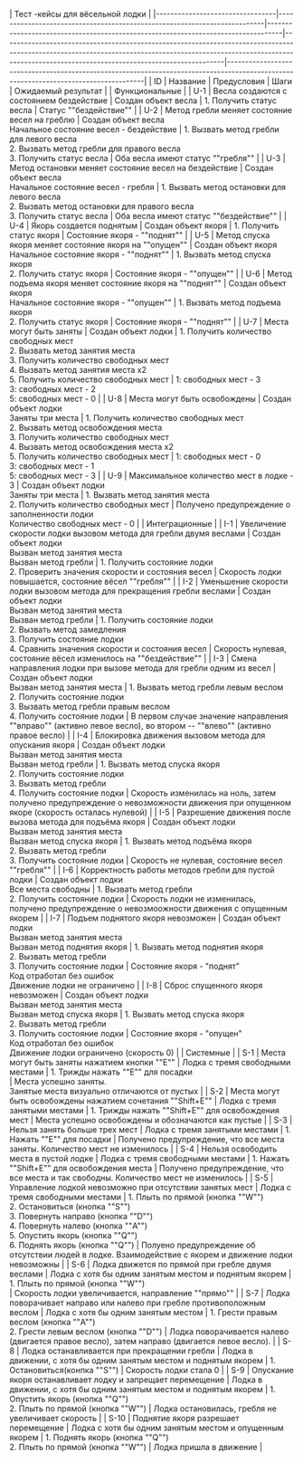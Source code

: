 | Тест -кейсы для вёсельной лодки                                                                                                                                                                                                                                                                                                                                                                                                                                                                                                                               |
|---------------------------------|--------------------------------------------------------------------------|----------------------------------------------------------------------------------|-------------------------------------------------------------------------------------------------------------------------------------------------------------------------------------------------------------------------|-------------------------------------------------------------------------------------------------------------------------------------|
| ID                              | Название                                                                 | Предусловия                                                                      | Шаги                                                                                                                                                                                                                    | Ожидаемый результат                                                                                                                 |
| Функциональные                                                                                                                                                                                                                                                                                                                                                                                                                                                                                                                                                |
| U-1                             | Весла создаются с состоянием бездействие                                 | Создан объект весла                                                              | 1. Получить статус весла                                                                                                                                                                                                | Статус ""бездействие""                                                                                                              |
| U-2                             | Метод гребли меняет состояние весел на греблю                            | Создан объект весла<br>Начальное состояние весел - бездействие                   | 1. Вызвать метод гребли для левого весла<br>2. Вызвать метод гребли для правого весла<br>3. Получить статус весла                                                                                                       | Оба весла имеют статус ""гребля""                                                                                                   |
| U-3                             | Метод остановки меняет состояние весел на бездействие                    | Создан объект весла<br>Начальное состояние весел - гребля                        | 1. Вызвать метод остановки для левого весла<br>2. Вызвать метод остановки для правого весла<br>3. Получить статус весла                                                                                                 | Оба весла имеют статус ""бездействие""                                                                                              |
| U-4                             | Якорь создается поднятым                                                 | Создан объект якоря                                                              | 1. Получить статус якоря                                                                                                                                                                                                | Состояние якоря - ""поднят""                                                                                                        |
| U-5                             | Метод спуска якоря меняет состояние якоря на ""опущен""                  | Создан объект якоря<br>Начальное состояние якоря - ""поднят""                    | 1. Вызвать метод спуска якоря<br>2. Получить статус якоря                                                                                                                                                               | Состояние якоря - ""опущен""                                                                                                        |
| U-6                             | Метод подъема якоря меняет состояние якоря на ""поднят""                 | Создан объект якоря<br>Начальное состояние якоря - ""опущен""                    | 1. Вызвать метод подъема якоря<br>2. Получить статус якоря                                                                                                                                                              | Состояние якоря - ""поднят""                                                                                                        |
| U-7                             | Места могут быть заняты                                                  | Создан объект лодки                                                              | 1. Получить количество свободных мест<br>2. Вызвать метод занятия места<br>3. Получить количество свободных мест<br>4. Вызвать метод занятия места х2<br>5. Получить количество свободных мест                          | 1: свободных мест - 3<br>3: свободных мест - 2<br>5: свободных мест - 0                                                             |
| U-8                             | Места могут быть освобождены                                             | Создан объект лодки<br>Заняты три места                                          | 1. Получить количество свободных мест<br>2. Вызвать метод освобождения места<br>3. Получить количество свободных мест<br>4. Вызвать метод освобождения места х2<br>5. Получить количество свободных мест                | 1: свободных мест - 0<br>3: свободных мест - 1<br>5: свободных мест - 3                                                             |
| U-9                             | Максимальное количество мест в лодке - 3                                 | Создан объект лодки<br>Заняты три места                                          | 1. Вызвать метод занятия места<br>2. Получить количество свободных мест                                                                                                                                                 | Получено предупреждение о заполненности лодки<br>Количество свободных мест - 0                                                      |
| Интеграционные                                                                                                                                                                                                                                                                                                                                                                                                                                                                                                                                                |
| I-1                             | Увеличение скорости лодки вызовом метода для гребли двумя веслами        | Создан объект лодки<br>Вызван метод занятия места<br>Вызван метод гребли         | 1. Получить состояние лодки<br>2. Проверить значения скорости и состояния весел                                                                                                                                         | Скорость лодки повышается, состояние вёсел ""гребля""                                                                               |
| I-2                             | Уменьшение скорости лодки вызовом метода для прекращения гребли веслами  | Создан объект лодки<br>Вызван метод занятия места<br>Вызван метод гребли         | 1. Получить состояние лодки<br>2. Вызвать метод замедления<br>3. Получить состояние лодки<br>4. Сравнить значения скорости и состояния весел                                                                            | Скорость нулевая, состояние вёсел изменилось на ""бездействие""                                                                     |
| I-3                             | Смена направления лодки при вызове метода для гребли одним из весел      | Создан объект лодки<br>Вызван метод занятия места                                | 1. Вызвать метод гребли левым веслом<br>2. Получить состояние лодки<br>3. Вызвать метод гребли правым веслом<br>4. Получить состояние лодки                                                                             | В первом случае значение направления ""вправо"" (активно левое весло), во втором -- ""влево"" (активно правое весло)                |
| I-4                             | Блокировка движения вызовом метода для опускания якоря                   | Создан объект лодки<br>Вызван метод занятия места<br>Вызван метод гребли         | 1. Вызвать метод спуска якоря<br>2. Получить состояние лодки<br>3. Вызвать метод гребли<br>4. Получить состояние лодки                                                                                                  | Скорость изменилась на ноль, затем получено предупреждение о невозможности движения при опущенном якоре (скорость осталась нулевой) |
| I-5                             | Разрешение движения после вызова метода для подъёма якоря                | Создан объект лодки<br>Вызван метод занятия места<br>Вызван метод спуска якоря   | 1. Вызвать метод подъёма якоря<br>2. Вызвать метод гребли<br>3. Получить состояние лодки                                                                                                                                | Скорость не нулевая, состояние весел ""гребля""                                                                                     |
| I-6                             | Корректность работы методов гребли для пустой лодки                      | Создан объект лодки<br>Все места свободны                                        | 1. Вызвать метод гребли<br>2. Получить состояние лодки                                                                                                                                                                  | Скорость лодки не изменилась, получено предупреждение о невозмоожности движения с опущенным якорем                                  |
| I-7                             | Подъем поднятого якоря невозможен                                        | Создан объект лодки<br>Вызван метод занятия места<br>Вызван метод поднятия якоря | 1. Вызвать метод поднятия якоря<br>2. Вызвать метод гребли<br>3. Получить состояние лодки                                                                                                                               | Состояние якоря - "поднят"<br>Код отработал без ошибок<br>Движение лодки не ограничено                                                  |
| I-8                             | Сброс спущенного якоря невозможен                                        | Создан объект лодки<br>Вызван метод занятия места<br>Вызван метод спуска якоря   | 1. Вызвать метод спуска якоря<br>2. Вызвать метод гребли<br>3. Получить состояние лодки                                                                                                                                 | Состояние якоря - "опущен"<br>Код отработал без ошибок<br>Движение лодки ограничено (скорость 0)                                        |
| Системные                                                                                                                                                                                                                                                                                                                                                                                                                                                                                                                                                     |
| S-1                             | Места могут быть заняты нажатием кнопки ""E""                            | Лодка с тремя свободными местами                                                 | 1. Трижды нажать ""E"" для посадки<br>                                                                                                                                                                                  | Места успешно заняты.<br>Занятые места визуально отличаются от пустых                                                               |
| S-2                             | Места могут быть освобождены нажатием сочетания ""Shift+E""              | Лодка с тремя занятыми местами                                                   | 1. Трижды нажать ""Shift+E"" для освобождения мест                                                                                                                                                                      | Места успешно освобождены и обозначаются как пустые                                                                                 |
| S-3                             | Нельзя занять больше трех мест                                           | Лодка с тремя занятыми местами                                                   | 1. Нажать ""E"" для посадки                                                                                                                                                                                             | Получено предупреждение, что все места заняты. Количество мест не изменилось                                                        |
| S-4                             | Нельзя освободить места в пустой лодке                                   | Лодка с тремя свободными местами                                                 | 1. Нажать ""Shift+E"" для освобождения места                                                                                                                                                                            | Получено предупреждение, что все места и так свободны. Количество мест не изменилось                                                |
| S-5                             | Управление лодкой невозможно при отсутствии занятых мест                 | Лодка с тремя свободными местами                                                 | 1. Плыть по прямой (кнопка ""W"")<br>2. Остановиться (кнопка ""S"")<br>3. Повернуть направо (кнопка ""D"")<br>4. Повернуть налево (кнопка ""A"")<br>5. Опустить якорь (кнопка ""Q"")<br>6. Поднять якорь (кнопка ""Q"") | Полуено предупреждение об отсутствии людей в лодке. Взаимодействие с якорем и движение лодки невозможны                             |
| S-6                             | Лодка движется по прямой при гребле двумя веслами                        | Лодка с хотя бы одним занятым местом и поднятым якорем                           | 1. Плыть по прямой (кнопка ""W"")<br>                                                                                                                                                                                   | Скорость лодки увеличивается, направление ""прямо""                                                                                 |
| S-7                             | Лодка поворачивает направо или налево при гребле противоположным веслом  | Лодка с хотя бы одним занятым местом                                             | 1. Грести правым веслом  (кнопка ""A"")<br>2. Грести левым веслом  (кнопка ""D"")                                                                                                                                       | Лодка поворачивается налево (двигается правое весло), затем направо (двигается левое весло).                                        |
| S-8                             | Лодка останавливается при прекращении гребли                             | Лодка в движении, с хотя бы одним занятым местом и поднятым якорем               | 1. Остановиться(конпка ""S"")                                                                                                                                                                                           | Скорость лодки стала 0                                                                                                              |
| S-9                             | Опускание якоря останавливает лодку и запрещает перемещение              | Лодка в движении, с хотя бы одним занятым местом и поднятым якорем               | 1. Опустить якорь (кнопка ""Q"")<br>2. Плыть по прямой (кнопка ""W"")                                                                                                                                                   | Лодка остановилась, гребля не увеличивает скорость                                                                                  |
| S-10                            | Поднятие якоря разрешает перемещение                                     | Лодка с хотя бы одним занятым местом и опущенным якорем                          | 1. Поднять якорь (кнопка ""Q"")<br>2. Плыть по прямой (кнопка ""W"")                                                                                                                                                    | Лодка пришла в движение                                                                                                             |
